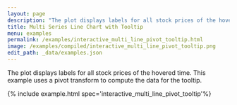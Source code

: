 ```yaml
---
layout: page
description: "The plot displays labels for all stock prices of the hovered time. This example uses a pivot transform to compute the data for the tooltip."
title: Multi Series Line Chart with Tooltip
menu: examples
permalink: /examples/interactive_multi_line_pivot_tooltip.html
image: /examples/compiled/interactive_multi_line_pivot_tooltip.png
edit_path: _data/examples.json
---
```


The plot displays labels for all stock prices of the hovered time. This example uses a pivot transform to compute the data for the tooltip.

{% include example.html spec='interactive_multi_line_pivot_tooltip'%}
